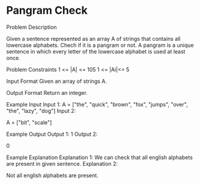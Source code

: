 # Pangram Check

Problem Description
 

Given a sentence represented as an array A of strings that contains all lowercase alphabets.
Chech if it is a pangram or not.
A pangram is a unique sentence in which every letter of the lowercase alphabet is used at least once.


Problem Constraints
1 <= |A| <= 105
1 <= |Ai|<= 5


Input Format
Given an array of strings A.


Output Format
Return an integer.


Example Input
Input 1:
A = ["the", "quick", "brown", "fox", "jumps", "over", "the", "lazy", "dog"]
Input 2:

A = ["bit", "scale"]




Example Output
Output 1:
1
Output 2:

0


Example Explanation
Explanation 1:
We can check that all english alphabets are present in given sentence.
Explanation 2:

Not all english alphabets are present.